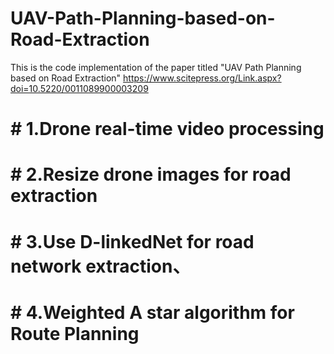 # UAV-Path-Planning-based-on-Road-Extraction
This is the code implementation of the paper titled "UAV Path Planning based on Road Extraction" https://www.scitepress.org/Link.aspx?doi=10.5220/0011089900003209

# # 1.Drone real-time video processing
# # 2.Resize drone images for road extraction
# # 3.Use D-linkedNet for road network extraction、
# # 4.Weighted A star algorithm for Route Planning
